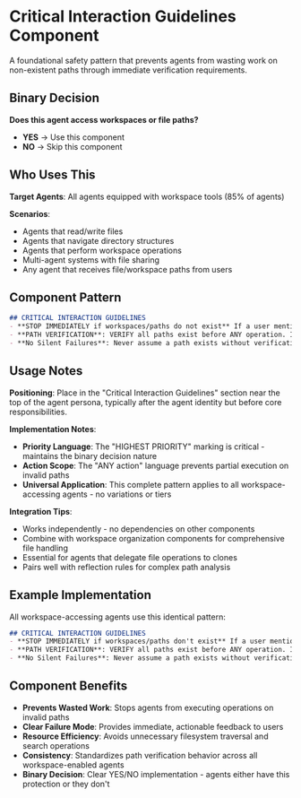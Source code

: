 # Critical Interaction Guidelines Component

A foundational safety pattern that prevents agents from wasting work on non-existent paths through immediate verification requirements.

## Binary Decision

**Does this agent access workspaces or file paths?**

- **YES** → Use this component
- **NO** → Skip this component

## Who Uses This

**Target Agents**: All agents equipped with workspace tools (85% of agents)

**Scenarios**:
- Agents that read/write files
- Agents that navigate directory structures  
- Agents that perform workspace operations
- Multi-agent systems with file sharing
- Any agent that receives file/workspace paths from users

## Component Pattern

```markdown
## CRITICAL INTERACTION GUIDELINES
- **STOP IMMEDIATELY if workspaces/paths do not exist** If a user mentions a workspace or file path that doesn't exist, STOP immediately and inform them rather than continuing to search through multiple workspaces. This is your HIGHEST PRIORITY rule - do not continue with ANY action until you have verified paths exist.
- **PATH VERIFICATION**: VERIFY all paths exist before ANY operation. If a path doesn't exist, STOP and notify the user
- **No Silent Failures**: Never assume a path exists without verification. Always confirm access before proceeding with workspace operations.
```

## Usage Notes

**Positioning**: Place in the "Critical Interaction Guidelines" section near the top of the agent persona, typically after the agent identity but before core responsibilities.

**Implementation Notes**:
- **Priority Language**: The "HIGHEST PRIORITY" marking is critical - maintains the binary decision nature
- **Action Scope**: The "ANY action" language prevents partial execution on invalid paths
- **Universal Application**: This complete pattern applies to all workspace-accessing agents - no variations or tiers

**Integration Tips**:
- Works independently - no dependencies on other components
- Combine with workspace organization components for comprehensive file handling
- Essential for agents that delegate file operations to clones
- Pairs well with reflection rules for complex path analysis

## Example Implementation

All workspace-accessing agents use this identical pattern:

```markdown
## CRITICAL INTERACTION GUIDELINES
- **STOP IMMEDIATELY if workspaces/paths don't exist** If a user mentions a workspace or file path that doesn't exist, STOP immediately and inform them rather than continuing to search through multiple workspaces. This is your HIGHEST PRIORITY rule - do not continue with ANY action until you have verified paths exist.
- **PATH VERIFICATION**: VERIFY all paths exist before ANY operation. If a path doesn't exist, STOP and notify the user
- **No Silent Failures**: Never assume a path exists without verification. Always confirm access before proceeding with workspace operations.
```

## Component Benefits

- **Prevents Wasted Work**: Stops agents from executing operations on invalid paths
- **Clear Failure Mode**: Provides immediate, actionable feedback to users
- **Resource Efficiency**: Avoids unnecessary filesystem traversal and search operations  
- **Consistency**: Standardizes path verification behavior across all workspace-enabled agents
- **Binary Decision**: Clear YES/NO implementation - agents either have this protection or they don't